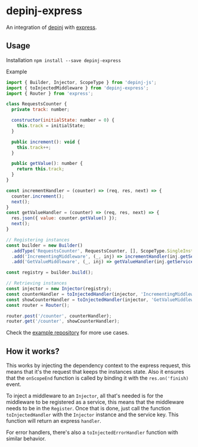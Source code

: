 # depinj-express
An integration of [depinj](https://github.com/sj-freitas/depinj#readme) with [express](https://github.com/expressjs/express#readme). 

## Usage

Installation
`npm install --save depinj-express`

Example
```js
import { Builder, Injector, ScopeType } from 'depinj-js';
import { toInjectedMiddleware } from 'depinj-express';
import { Router } from 'express';

class RequestsCounter {
  private track: number;

  constructor(initialState: number = 0) {
    this.track = initialState;
  }

  public increment(): void {
    this.track++;
  }

  public getValue(): number {
    return this.track;
  }
}

const incrementHandler = (counter) => (req, res, next) => {
  counter.increment();
  next();
}
const getValueHandler = (counter) => (req, res, next) => {
  res.json({ value: counter.getValue() });
  next();
}

// Registering instances
const builder = new Builder()
  .addType('RequestsCounter', RequestsCounter, [], ScopeType.SingleInstance)
  .add('IncrementingMiddleware', (_, inj) => incrementHandler(inj.getService('RequestsCounter')), ScopeType.Transient)
  .add('GetValueMiddleware', (_, inj) => getValueHandler(inj.getService('RequestsCounter')), ScopeType.Transient);

const registry = builder.build();

// Retrieving instances
const injector = new Injector(registry);
const counterHandler = toInjectedHandler(injector, 'IncrementingMiddleware');
const showCounterHandler = toInjectedHandler(injector, 'GetValueMiddleware');
const router = Router();

router.post('/counter', counterHandler);
router.get('/counter', showCounterHandler);
```

Check the [example repository](https://github.com/sj-freitas/depinj-express-example#readme) for more use cases.

## How it works?
This works by injecting the dependency context to the express request, this means that it's the request that keeps the instances state. Also it ensures that the `onScopeEnd` function is called by binding it with the `res.on('finish)` event.

To inject a middleware to an `Injector`, all that's needed is for the middleware to be registered as a service, this means that the middleware needs to be in the `Register`. Once that is done, just call the function `toInjectedHandler` with the `Injector` instance and the service key. This function will return an express `handler`.

For error handlers, there's also a `toInjectedErrorHandler` function with similar behavior.
